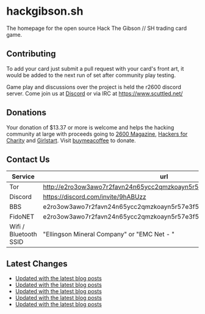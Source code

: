 # hackgibson.sh
The homepage for the open source Hack The Gibson // SH trading card game.


## Contributing

To add your card just submit a pull request with your card's front art, it would be added to the next run of set after community play testing.

Game play and discussions over the project is held the r2600 discord server. Come join us at [Discord](https://discord.com/invite/9hABUzz) or via IRC at https://www.scuttled.net/


## Donations

Your donation of $13.37 or more is welcome and helps the hacking community at large with proceeds going to [2600 Magazine](https://2600.com/), [Hackers for Charity](https://hackersforcharity.org) and [Girlstart](https://girlstart.org).  Visit [buymeacoffee](https://www.buymeacoffee.com/hackgibson.sh) to donate.


## Contact Us

Service | url
-|-
Tor | http://e2ro3ow3awo7r2favn24n65ycc2qmzkoayn5r57e3f56nvjwdcgg32ad.onion
Discord | https://discord.com/invite/9hABUzz
BBS | e2ro3ow3awo7r2favn24n65ycc2qmzkoayn5r57e3f56nvjwdcgg32ad.onion:23
FidoNET | e2ro3ow3awo7r2favn24n65ycc2qmzkoayn5r57e3f56nvjwdcgg32ad.onion:24554
Wifi / Bluetooth SSID | "Ellingson Mineral Company" or "EMC Net - <fidonet address>"

## Latest Changes
<!-- BLOG-POST-LIST:START -->
- [Updated with the latest blog posts](https://github.com/DFW2600/hackgibson.sh/commit/f7caa5b44fd9439c139861ad74f57161b821a2ca)
- [Updated with the latest blog posts](https://github.com/DFW2600/hackgibson.sh/commit/151f99533f9ebbd21d98790e5915c0a627aad5db)
- [Updated with the latest blog posts](https://github.com/DFW2600/hackgibson.sh/commit/442a23f324bbd9e0a7b0d6ab4fd1b965c8749754)
- [Updated with the latest blog posts](https://github.com/DFW2600/hackgibson.sh/commit/8f3cbe479a3a0fd07341c059e1b398d52d9f947c)
- [Updated with the latest blog posts](https://github.com/DFW2600/hackgibson.sh/commit/7fe96090910a2e783cfd8568c058f697e9080a2c)
<!-- BLOG-POST-LIST:END -->

